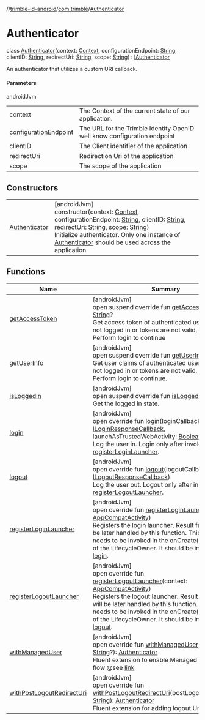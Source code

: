 //[trimble-id-android](../../../index.md)/[com.trimble](../index.md)/[Authenticator](index.md)

# Authenticator

class [Authenticator](index.md)(context: [Context](https://developer.android.com/reference/kotlin/android/content/Context.html), configurationEndpoint: [String](https://kotlinlang.org/api/latest/jvm/stdlib/kotlin/-string/index.html), clientID: [String](https://kotlinlang.org/api/latest/jvm/stdlib/kotlin/-string/index.html), redirectUri: [String](https://kotlinlang.org/api/latest/jvm/stdlib/kotlin/-string/index.html), scope: [String](https://kotlinlang.org/api/latest/jvm/stdlib/kotlin/-string/index.html)) : [IAuthenticator](../-i-authenticator/index.md)

An authenticator that utilizes a custom URI callback.

#### Parameters

androidJvm

| | |
|---|---|
| context | The Context of the current state of our application. |
| configurationEndpoint | The URL for the Trimble Identity OpenID well know configuration endpoint |
| clientID | The Client identifier of the application |
| redirectUri | Redirection Uri of the application |
| scope | The scope of the application |

## Constructors

| | |
|---|---|
| [Authenticator](-authenticator.md) | [androidJvm]<br>constructor(context: [Context](https://developer.android.com/reference/kotlin/android/content/Context.html), configurationEndpoint: [String](https://kotlinlang.org/api/latest/jvm/stdlib/kotlin/-string/index.html), clientID: [String](https://kotlinlang.org/api/latest/jvm/stdlib/kotlin/-string/index.html), redirectUri: [String](https://kotlinlang.org/api/latest/jvm/stdlib/kotlin/-string/index.html), scope: [String](https://kotlinlang.org/api/latest/jvm/stdlib/kotlin/-string/index.html))<br>Initialize authenticator. Only one instance of [Authenticator](index.md) should be used across the application |

## Functions

| Name | Summary |
|---|---|
| [getAccessToken](get-access-token.md) | [androidJvm]<br>open suspend override fun [getAccessToken](get-access-token.md)(): [String](https://kotlinlang.org/api/latest/jvm/stdlib/kotlin/-string/index.html)?<br>Get access token of authenticated user. If user is not logged in or tokens are not valid, it returns null. Perform login to continue |
| [getUserInfo](get-user-info.md) | [androidJvm]<br>open suspend override fun [getUserInfo](get-user-info.md)(): [User](../../com.trimble.model/-user/index.md)?<br>Get user claims of authenticated user. If user is not logged in or tokens are not valid, it returns null. Perform login to continue. |
| [isLoggedIn](is-logged-in.md) | [androidJvm]<br>open suspend override fun [isLoggedIn](is-logged-in.md)(): [Boolean](https://kotlinlang.org/api/latest/jvm/stdlib/kotlin/-boolean/index.html)<br>Get the logged in state. |
| [login](login.md) | [androidJvm]<br>open override fun [login](login.md)(loginCallback: [ILoginResponseCallback](../-i-login-response-callback/index.md), launchAsTrustedWebActivity: [Boolean](https://kotlinlang.org/api/latest/jvm/stdlib/kotlin/-boolean/index.html))<br>Log the user in. Login only after invoking [registerLoginLauncher](register-login-launcher.md). |
| [logout](logout.md) | [androidJvm]<br>open override fun [logout](logout.md)(logoutCallback: [ILogoutResponseCallback](../-i-logout-response-callback/index.md))<br>Log the user out. Logout only after invoking [registerLogoutLauncher](register-logout-launcher.md). |
| [registerLoginLauncher](register-login-launcher.md) | [androidJvm]<br>open override fun [registerLoginLauncher](register-login-launcher.md)(context: [AppCompatActivity](https://developer.android.com/reference/kotlin/androidx/appcompat/app/AppCompatActivity.html))<br>Registers the login launcher. Result from [login](login.md) will be later handled by this function. This method needs to be invoked in the onCreate() or onStart() of the LifecycleOwner. It should be invoked before [login](login.md). |
| [registerLogoutLauncher](register-logout-launcher.md) | [androidJvm]<br>open override fun [registerLogoutLauncher](register-logout-launcher.md)(context: [AppCompatActivity](https://developer.android.com/reference/kotlin/androidx/appcompat/app/AppCompatActivity.html))<br>Registers the logout launcher. Result from logout will be later handled by this function. This method needs to be invoked in the onCreate() or onStart() of the LifecycleOwner. It should be invoked before [logout](logout.md). |
| [withManagedUser](with-managed-user.md) | [androidJvm]<br>open override fun [withManagedUser](with-managed-user.md)(shortCode: [String](https://kotlinlang.org/api/latest/jvm/stdlib/kotlin/-string/index.html)?): [Authenticator](index.md)<br>Fluent extension to enable Managed user login flow @see [link](https://docs.trimblecloud.com/identity_v4.0/how-to/managed-users/overview/) |
| [withPostLogoutRedirectUri](with-post-logout-redirect-uri.md) | [androidJvm]<br>open override fun [withPostLogoutRedirectUri](with-post-logout-redirect-uri.md)(postLogoutRedirectUri: [String](https://kotlinlang.org/api/latest/jvm/stdlib/kotlin/-string/index.html)): [Authenticator](index.md)<br>Fluent extension for adding logout Uri |
